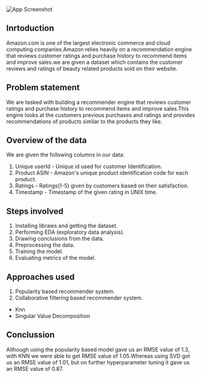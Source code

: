 


![App Screenshot](https://www.xenonstack.com/hubfs/xenonstack-deep-learning-based-recommendation-system.png)




## Inrtoduction
Amazon.com is one of the largest electronic commerce and cloud computing
companies.Amazon relies heavily on a recommendation engine that reviews
customer ratings and purchase history to recommend items and improve sales.we
are given a dataset which contains the customer reviews and ratings of beauty
related products sold on their website.


 


## Problem statement

We are tasked with building a recommender engine that reviews customer ratings
and purchase history to recommend items and improve sales.This engine looks at
the customers previous purchases and ratings and provides recommendations of
products similar to the products they like.




## Overview of the data
We are given the following columns in our data:
1. Unique userId - Unique id used for customer Identification.
2. Product ASIN  - Amazon's unique product identification code for each product.
3. Ratings - Ratings(1-5) given by customers based on their satisfaction.
4. Timestamp - Timestamp of the given rating in UNIX time.

## Steps involved
1. Installing libraies and getting the dataset.
2. Performing EDA (exploratory data analysis).
3. Drawing conclusions from the data.
4. Preprocessing the data.
5. Training the model.
6. Evaluating metrics of the model.

## Approaches used
1. Popularity based recommender system.
2. Collaborative filtering based recommender system.
- Knn
- Singular Value Decomposition

## Conclussion
Although using the popularity based model gave us an RMSE value of 1.3, with KNN we were able to get RMSE value of 1.05.Whereas using SVD got us an RMSE value of 1.01, but on further hyperparameter tuning it gave us an RMSE value of 0.87.
